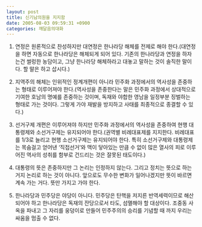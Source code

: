 ```yaml
---
layout: post
title: 신기남의원을 지지함
date: 2005-08-03 09:59:31 +0900
categories: 깨달음의대화
---
```

1) 연정은 원론적으로 찬성하지만 대연정은 한나라당 해체를 전제로 해야 한다.(대연정을 하면 자동으로 한나라당은 해체되게 되어 있다. 기존의 한나라당과 연정을 하자는건 썰렁한 농담이고, 그냥 한나라당 해체하라고 대놓고 말하는 것이 솔직한 말이다. 할 말은 하고 삽시다.)
  

  
2) 지역주의 해체는 인위적인 정계개편이 아니라 민주화 과정에서의 역사성을 존중하는 형태로 이루어져야 한다.(역사성을 존중한다는 말은 민주화 과정에서 상대적으로 기여한 호남의 명예를 존중하는 것이며, 독재와 야합한 영남을 일정부분 징벌하는 형태로 가는 것이다. 그렇게 가야 재발을 방지하고 사태를 최종적으로 종결할 수 있다.)
  

  
3) 선거구제 개편은 이루어져야 하지만 민주화 과정에서의 역사성을 존중하여 현행 대통령제와 소선거구제는 유지되어야 한다.(권역별 비례대표제를 지지한다. 비례대표를 1/3로 늘리고 현행 소선거구제는 유지되어야 한다. 특히 소선거구제와 대통령제는 목숨걸고 얻어낸 ‘직접선거’와 맥이 닿아있는 만큼 수 없이 많은 열사의 피로 이루어진 역사의 성취를 함부로 건드리는 것은 잘못된 태도이다.)
  

  
4) 대통령의 뜻은 존중하지만 그 논리는 인정하지 않는다. 그리고 정치는 뜻으로 하는 거지 논리로 하는 것이 아니다. 앞으로도 무수한 변화가 일어나겠지만 뜻이 바르면 계속 가는 거다. 뜻만 가지고 가야 한다.
  

  
5) 한나라당과 민주당은 야당이 아니다. 민주당은 탄핵을 저지른 반역세력이므로 해산되어야 하고 한나라당은 독재의 잔당으로서 타도, 섬멸해야 할 대상이다. 조중동 사옥을 파내고 그 자리를 웅덩이로 만들어 민주주의의 승리를 기념할 때 까지 우리는 싸움을 멈출 수 없다.